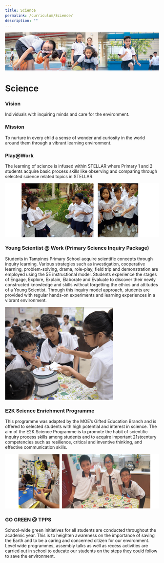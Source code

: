 ```yaml
---
title: Science
permalink: /curriculum/Science/
description: ""
---
```

![](/images/Our%20Learning%20Experiences.jpg)


Science
=======

### **Vision**

Individuals with inquiring minds and care for the environment.  
  

### **Mission**

To nurture in every child a sense of wonder and curiosity in the world around them through a vibrant learning environment.

  

### **Play@Work**

The learning of science is infused within STELLAR where Primary 1 and 2 students acquire basic process skills like observing and comparing through selected science related topics in STELLAR.

![](/images/Science.png)

### **Young Scientist @ Work (Primary Science Inquiry Package)**

Students in Tampines Primary School acquire scientific concepts through inquiry learning. Various strategies such as investigation, cooperative learning, problem-solving, drama, role-play, field trip and demonstration are employed using the 5E instructional model. Students experience the stages of Engage, Explore, Explain, Elaborate and Evaluate to discover their newly constructed knowledge and skills without forgetting the ethics and attitudes of a Young Scientist. Through this inquiry model approach, students are provided with regular hands-on experiments and learning experiences in a vibrant environment.

<img src="/images/Sci.gif" style="width:70%">


### **E2K Science Enrichment Programme**

This programme was adapted by the MOE’s Gifted Education Branch and is offered to selected students with high potential and interest in science. The aim of the E2K Science Programme is to promote the habit of scientific inquiry process skills among students and to acquire important 21stcentury competencies such as resilience, critical and inventive thinking, and effective communication skills.

![](/images/Science2.png)

### **GO GREEN @ TPPS**

School-wide green initiatives for all students are conducted throughout the academic year. This is to heighten awareness on the importance of saving the Earth and to be a caring and concerned citizen for our environment. Level wide programmes, assembly talks as well as recess activities are carried out in school to educate our students on the steps they could follow to save the environment.